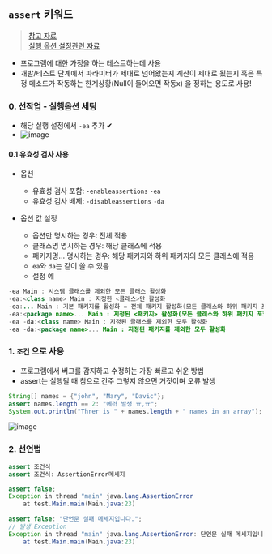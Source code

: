 ## `assert` 키워드
> [참고 자료](https://www.delftstack.com/ko/howto/java/java-assert/) <br>
> [실행 옵션 설정관련 자료](https://velog.io/@jamie/assert)

- 프로그램에 대한 가정을 하는 테스트하는데 사용
- 개발/테스트 단계에서 파라미터가 제대로 넘어왔는지 계산이 제대로 됬는지 혹은 특정 메소드가 작동하는 한계상황(Null이 들어오면 작동x) 을 정하는 용도로 사용!

### 0. 선작업 - 실행옵션 세팅
- 해당 실행 설정에서 `-ea` 추가 ✔
- ![image](https://user-images.githubusercontent.com/61215550/165669353-963ac8cb-761d-4667-b16b-96911efb5117.png)

#### 0.1 유효성 검사 사용
- 옵션
  - 유효성 검사 포함: `-enableassertions` `-ea`
  - 유효성 검사 배제: `-disableassertions` `-da`

- 옵션 값 설정
  - 옵션만 명시하는 경우: 전체 적용
  - 클래스명 명시하는 경우: 해당 클래스에 적용
  - 패키지명... 명시하는 경우: 해당 패키지와 하위 패키지의 모든 클래스에 적용
  - `ea`와 `da`는 같이 쓸 수 있음
  - 설정 예


```java
-ea Main : 시스템 클래스를 제외한 모든 클래스 활성화
-ea:<class name> Main : 지정한 <클래스>만 활성화
-ea:... Main : 기본 패키지를 활성화 = 전체 패키지 활성화(모든 클래스와 하위 패키지 포함)
-ea:<package name>... Main : 지정된 <패키지> 활성화(모든 클래스와 하위 패키지 포함)
-ea -da:<class name> Main : 지정된 클래스를 제외한 모두 활성화
-ea -da:<package name>... Main : 지정된 패키지를 제외한 모두 활성화
```

### 1. `조건` 으로 사용
- 프로그램에서 버그를 감지하고 수정하는 가장 빠르고 쉬운 방법
- assert는 실행될 때 참으로 간주 그렇지 않으면 거짓이며 오류 발생

```java
String[] names = {"john", "Mary", "Davic"};
assert names.length == 2: "에러 발생 ㅠ,ㅠ";
System.out.println("Threr is " + names.length + " names in an array");
```

![image](https://user-images.githubusercontent.com/61215550/165669466-a62e3796-dd3a-42c3-994d-2c6d7fc4e3a1.png)

### 2. 선언법
```java
assert 조건식
assert 조건식: AssertionError메세지

assert false;
Exception in thread "main" java.lang.AssertionError
	at test.Main.main(Main.java:23)
    
assert false: "단언문 실패 메세지입니다.";
// 발생 Exception
Exception in thread "main" java.lang.AssertionError: 단언문 실패 메세지입니다.
	at test.Main.main(Main.java:23)
```

